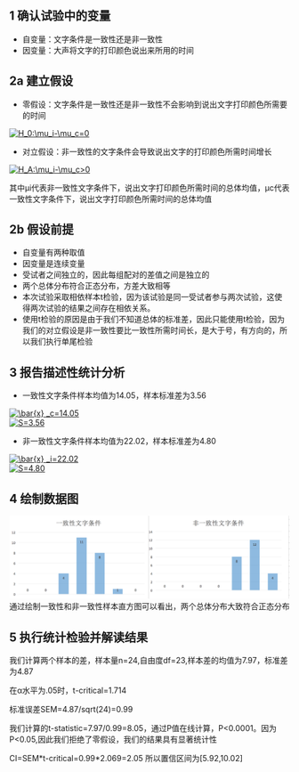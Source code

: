 ## 1 确认试验中的变量
* 自变量：文字条件是一致性还是非一致性
* 因变量：大声将文字的打印颜色说出来所用的时间

## 2a 建立假设
* 零假设：文字条件是一致性还是非一致性不会影响到说出文字打印颜色所需要的时间

<a href="http://www.codecogs.com/eqnedit.php?latex=H_0:\mu_i-\mu_c=0" target="_blank"><img src="http://latex.codecogs.com/gif.latex?H_0:\mu_i-\mu_c=0" title="H_0:\mu_i-\mu_c=0" /></a>

* 对立假设：非一致性的文字条件会导致说出文字的打印颜色所需时间增长

<a href="http://www.codecogs.com/eqnedit.php?latex=H_A:\mu_i-\mu_c>0" target="_blank"><img src="http://latex.codecogs.com/gif.latex?H_A:\mu_i-\mu_c>0" title="H_A:\mu_i-\mu_c>0" /></a>

其中μi代表非一致性文字条件下，说出文字打印颜色所需时间的总体均值，μc代表一致性文字条件下，说出文字打印颜色所需时间的总体均值

## 2b 假设前提
* 自变量有两种取值
* 因变量是连续变量
* 受试者之间独立的，因此每组配对的差值之间是独立的
* 两个总体分布符合正态分布，方差大致相等
* 本次试验采取相依样本t检验，因为该试验是同一受试者参与两次试验，这使得两次试验的结果之间存在相依关系。
* 使用t检验的原因是由于我们不知道总体的标准差，因此只能使用t检验，因为我们的对立假设是非一致性要比一致性所需时间长，是大于号，有方向的，所以我们执行单尾检验

## 3 报告描述性统计分析
* 一致性文字条件样本均值为14.05，样本标准差为3.56

<a href="http://www.codecogs.com/eqnedit.php?latex=\bar{x}&space;_c=14.05" target="_blank"><img src="http://latex.codecogs.com/gif.latex?\bar{x}&space;_c=14.05" title="\bar{x} _c=14.05" /></a>  
<a href="http://www.codecogs.com/eqnedit.php?latex=S=3.56" target="_blank"><img src="http://latex.codecogs.com/gif.latex?S=3.56" title="S=3.56" /></a>

* 非一致性文字条件样本均值为22.02，样本标准差为4.80

<a href="http://www.codecogs.com/eqnedit.php?latex=\bar{x}&space;_i=22.02" target="_blank"><img src="http://latex.codecogs.com/gif.latex?\bar{x}&space;_i=22.02" title="\bar{x} _i=22.02" /></a>  
<a href="http://www.codecogs.com/eqnedit.php?latex=S=4.80" target="_blank"><img src="http://latex.codecogs.com/gif.latex?S=4.80" title="S=4.80" /></a>

## 4 绘制数据图
![image](https://github.com/nugongshou110/Udacity/blob/master/Project1/%E7%9B%B4%E6%96%B9%E5%9B%BE.png?raw=true)
通过绘制一致性和非一致性样本直方图可以看出，两个总体分布大致符合正态分布

## 5 执行统计检验并解读结果
我们计算两个样本的差，样本量n=24,自由度df=23,样本差的均值为7.97，标准差为4.87

在α水平为.05时，t-critical=1.714

标准误差SEM=4.87/sqrt(24)=0.99

我们计算的t-statistic=7.97/0.99=8.05，通过P值在线计算，P<0.0001。因为P<0.05,因此我们拒绝了零假设，我们的结果具有显著统计性

CI=SEM\*t-critical=0.99\*2.069=2.05
所以置信区间为[5.92,10.02]
